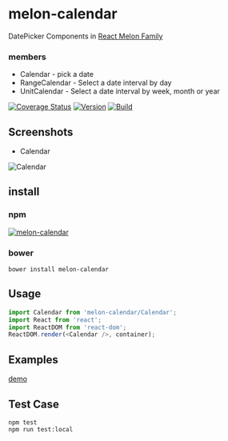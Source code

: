 # melon-calendar

DatePicker Components in [React Melon Family](http://react-melon.github.io/melon/)

### members

* Calendar - pick a date
* RangeCalendar - Select a date interval by day
* UnitCalendar - Select a date interval by week, month or year

[![Coverage Status](https://coveralls.io/repos/github/react-melon/melon-calendar/badge.svg?branch=master)](https://coveralls.io/github/react-melon/melon-calendar?branch=master)
[![Version](https://img.shields.io/npm/v/melon-calendar.svg)](https://www.npmjs.com/package/melon-calendar)
[![Build](https://img.shields.io/travis/react-melon/melon-calendar.svg?style=flat-square)](https://travis-ci.org/react-melon/melon-calendar)

## Screenshots

* Calendar

<img src="https://bos.nj.bpc.baidu.com/mms-res/react-melon/screenshots/calendar-web.gif" title="Calendar" alt="Calendar" style="max-width:100%;">

## install

### npm

[![melon-calendar](https://nodei.co/npm/melon-calendar.png)](https://npmjs.org/package/melon-calendar)

### bower

```
bower install melon-calendar
```

## Usage

```js
import Calendar from 'melon-calendar/Calendar';
import React from 'react';
import ReactDOM from 'react-dom';
ReactDOM.render(<Calendar />, container);
```

## Examples

[demo](http://react-melon.github.io/melon/#/components?name=Calendar)

## Test Case

```
npm test
npm run test:local
```